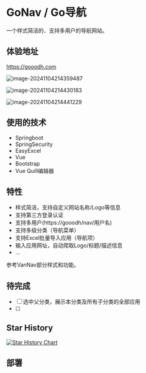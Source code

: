 # GoNav / Go导航

一个样式简洁的、支持多用户的导航网站。  

## 体验地址

https://gooodh.com

![image-20241104214359487](https://dawnstar-blog-1309734834.cos.ap-nanjing.myqcloud.com/img/2024%2F11%2F04%2F245ecaa061bff00a96bef81443c2132d-image-20241104214359487-69f40e.png)

![image-20241104214430183](https://dawnstar-blog-1309734834.cos.ap-nanjing.myqcloud.com/img/2024%2F11%2F04%2F0b0d36f896a5fb0af7cd70e6b9400da5-image-20241104214430183-04e976.png)

![image-20241104214441229](https://dawnstar-blog-1309734834.cos.ap-nanjing.myqcloud.com/img/2024%2F11%2F04%2Fa8c79e84e73a56a16566ab34b5fc7a65-image-20241104214441229-f892b8.png)



## 使用的技术

- Springboot
- SpringSecurity
- EasyExcel
- Vue
- Bootstrap
- Vue Quill编辑器



## 特性

- 样式简洁，支持自定义网站名称/Logo等信息
- 支持第三方登录认证
- 支持多用户(https://gooodh/nav/用户名)
- 支持多级分类（导航菜单）
- 支持Excel批量导入应用（导航项）
- 输入应用网址，自动爬取Logo/标题/描述信息
- ...

参考VanNav部分样式和功能。



## 待完成

- [ ] 选中父分类，展示本分类及所有子分类的全部应用
- [ ] 



## Star History

[![Star History Chart](https://api.star-history.com/svg?repos=dawnstaryrx/go-nav&type=Date)](https://star-history.com/#dawnstaryrx/go-nav&Date)

## 部署

